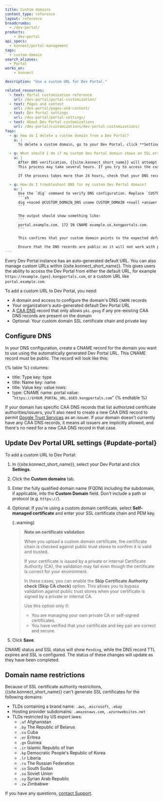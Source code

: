 ```yaml
---
title: Custom domains
content_type: reference
layout: reference
breadcrumbs:
  - /dev-portal/
products:
    - dev-portal
api_specs:
  - konnect/portal-management
tags:
  - custom-domain
search_aliases:
  - Portal
works_on:
    - konnect

description: "Use a custom URL for Dev Portal."

related_resources:
  - text: Portal customization reference
    url: /dev-portal/portal-customization/
  - text: Pages and content
    url: /dev-portal/pages-and-content/
  - text: Dev Portal settings
    url: /dev-portal/portal-settings/
  - text: About Dev Portal customizations
    url: /dev-portal/customizations/dev-portal-customizations/
faqs:
  - q: How do I delete a custom domain from a Dev Portal?
    a: |
      To delete a custom domain, go to your Dev Portal, click **Settings**, then click the trash/delete icon next to the domain entry.

  - q: What should I do if my custom Dev Portal domain shows an SSL error?
    a: |
      After DNS verification, {{site.konnect_short_name}} will attempt to auto-generate an SSL certificate.
      This process may take several hours. If you try to access the custom domain before the certificate is ready, you may see an SSL error.

      If the process takes more than 24 hours, check that your DNS record has propagated correctly.

  - q: How do I troubleshoot DNS for my custom Dev Portal domain?
    a: |
      Use the `dig` command to verify DNS configuration. Replace `CUSTOM_DOMAIN` and `CUSTOM_DOMAIN_DNS` with your actual values:
      ```sh
      dig +nocmd @CUSTOM_DOMAIN_DNS cname CUSTOM_DOMAIN +noall +answer
      ```

      The output should show something like:
      ```
      portal.example.com. 172 IN CNAME example.us.kongportals.com.
      ```

      This confirms that your custom domain points to the expected default domain.

      Ensure that the DNS records are public as it will not work with private DNS records.
---
```


Every Dev Portal instance has an auto-generated default URL. You can also manage custom URLs within {{site.konnect_short_name}}.
This gives users the ability to access the Dev Portal from either the default URL, for example `https://example.{geo}.kongportals.com`, or a custom URL like `portal.example.com`.

To add a custom URL to Dev Portal, you need:

* A domain and access to configure the domain's DNS `CNAME` records
* Your organization's auto-generated default Dev Portal URL
* A [CAA DNS](https://datatracker.ietf.org/doc/html/rfc6844) record that only allows `pki.goog` if any pre-existing CAA DNS records are present on the domain
* Optional: Your custom domain SSL certificate chain and private key

## Configure DNS

In your DNS configuration, create a CNAME record for the domain you want to use using the automatically generated Dev Portal URL. This CNAME record must be public.
The record will look like this:

{% table %}
columns:
  - title: Type
    key: type
  - title: Name
    key: name
  - title: Value
    key: value
rows:
  - type: CNAME
    name: portal
    value: "`https://$YOUR_PORTAL_URL.$GEO.kongportals.com`"
{% endtable %}

If your domain has specific CAA DNS records that list authorized certificate authorities/issuers, you'll also need to create a new CAA DNS record to permit [Google Trust Services](https://pki.goog/faq/#caa) as an issuer.
If your domain doesn't currently have any CAA DNS records, it means all issuers are implicitly allowed, and there's no need for a new CAA DNS record in that case.

## Update Dev Portal URL settings {#update-portal}

To add a custom URL to Dev Portal:

1. In {{site.konnect_short_name}}, select your Dev Portal and click **Settings**.

1. Click the **Custom domains** tab.

2. Enter the fully qualified domain name (FQDN) including the subdomain, if applicable, into the **Custom Domain** field.
   Don't include a path or protocol (e.g. `https://`).

1. Optional: If you're using a custom domain certificate, select **Self-managed certificate** and enter your SSL certificate chain and PEM key.

   {:.warning}
   > **Note on certificate validation**
   >
   > When you upload a custom domain certificate, the certificate chain is checked against public trust stores to confirm it is valid and trusted.
   >
   > If your certificate is issued by a private or internal Certificate Authority (CA), the validation may fail even though the certificate is correct for your environment.  
   >
   > In these cases, you can enable the **Skip Certificate Authority check (Skip CA check)** option.
   > This allows you to bypass validation against public trust stores when your certificate is signed by a private or internal CA.  
   >
   > Use this option only if:  
   > * You are managing your own private CA or self-signed certificates.  
   > * You have verified that your certificate and key pair are correct and secure.

3. Click **Save**.

CNAME status and SSL status will show `Pending`, while the DNS record TTL expires and SSL is configured. The status of these changes will update as they have been completed.

## Domain name restrictions

Because of SSL certificate authority restrictions, {{site.konnect_short_name}} can't generate SSL certificates
for the following domains:

* TLDs containing a brand name: `.aws`, `.microsoft`, `.ebay`
* Hosting provider subdomains: `.amazonaws.com`, `.azurewebsites.net`
* TLDs restricted by US export laws:
  * `.af` Afghanistan
  * `.by` The Republic of Belarus
  * `.cu` Cuba
  * `.er` Eritrea
  * `.gn` Guinea
  * `.ir` Islamic Republic of Iran
  * `.kp` Democratic People's Republic of Korea
  * `.lr` Liberia
  * `.ru` The Russian Federation
  * `.ss` South Sudan
  * `.su` Soviet Union
  * `.sy` Syrian Arab Republic
  * `.zw` Zimbabwe

If you have any questions, [contact Support](https://support.konghq.com).
